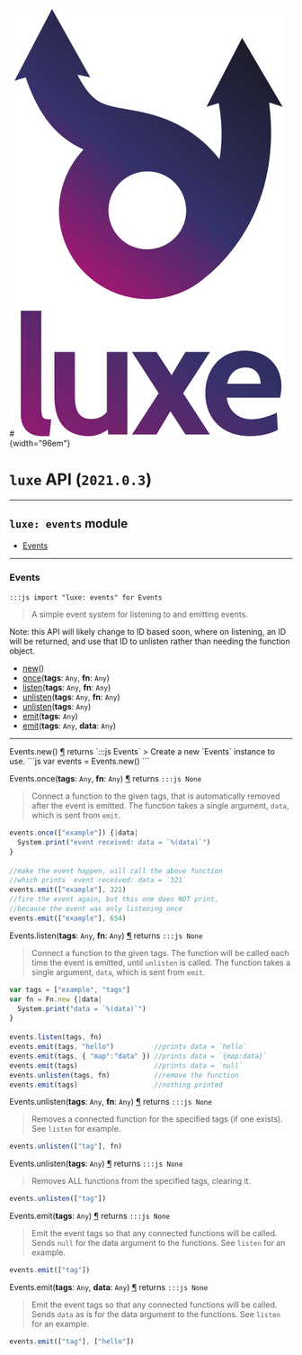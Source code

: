 #![](../images/luxe-dark.svg){width="96em"}

# `luxe` API (`2021.0.3`)  


---

## `luxe: events` module

- [Events](#events)   

---

### Events
`:::js import "luxe: events" for Events`
> A simple event system for listening to and emitting events.

Note: this API will likely change to ID based soon, where 
on listening, an ID will be returned, and use that ID to unlisten 
rather than needing the function object.

- [new](#Events.new)()
- [once](#Events.once+2)(**tags**: `Any`, **fn**: `Any`)
- [listen](#Events.listen+2)(**tags**: `Any`, **fn**: `Any`)
- [unlisten](#Events.unlisten+2)(**tags**: `Any`, **fn**: `Any`)
- [unlisten](#Events.unlisten)(**tags**: `Any`)
- [emit](#Events.emit)(**tags**: `Any`)
- [emit](#Events.emit+2)(**tags**: `Any`, **data**: `Any`)

<hr/>
<endpoint module="luxe: events" class="Events" signature="new()"></endpoint>
<signature id="Events.new">Events.new()
<a class="headerlink" href="#Events.new" title="Permanent link">¶</a></signature>
<span class='api_ret'>returns</span> `:::js Events`
> Create a new `Events` instance to use.   
```js
var events = Events.new()
```

<endpoint module="luxe: events" class="Events" signature="once(tags : Any, fn : Any)"></endpoint>
<signature id="Events.once+2">Events.once(**tags**: `Any`, **fn**: `Any`)
<a class="headerlink" href="#Events.once+2" title="Permanent link">¶</a></signature>
<span class='api_ret'>returns</span> `:::js None`
> Connect a function to the given tags, that is automatically removed after the event is emitted.
> The function takes a single argument, `data`, which is sent from `emit`.   
```js
events.once(["example"]) {|data|
  System.print("event received: data = `%(data)`")
}

//make the event happen, will call the above function
//which prints  event received: data = `321`
events.emit(["example"], 321)
//fire the event again, but this one does NOT print,
//because the event was only listening once
events.emit(["example"], 654)
```

<endpoint module="luxe: events" class="Events" signature="listen(tags : Any, fn : Any)"></endpoint>
<signature id="Events.listen+2">Events.listen(**tags**: `Any`, **fn**: `Any`)
<a class="headerlink" href="#Events.listen+2" title="Permanent link">¶</a></signature>
<span class='api_ret'>returns</span> `:::js None`
> Connect a function to the given tags. The function will be called each time the event is
> emitted, until `unlisten` is called. The function takes a single argument, `data`, which is sent from `emit`.   
```js
var tags = ["example", "tags"]
var fn = Fn.new {|data|
  System.print("data = `%(data)`")
}

events.listen(tags, fn)
events.emit(tags, "hello")          //prints data = `hello`
events.emit(tags, { "map":"data" }) //prints data = `{map:data}`
events.emit(tags)                   //prints data = `null`
events.unlisten(tags, fn)           //remove the function
events.emit(tags)                   //nothing printed
```

<endpoint module="luxe: events" class="Events" signature="unlisten(tags : Any, fn : Any)"></endpoint>
<signature id="Events.unlisten+2">Events.unlisten(**tags**: `Any`, **fn**: `Any`)
<a class="headerlink" href="#Events.unlisten+2" title="Permanent link">¶</a></signature>
<span class='api_ret'>returns</span> `:::js None`
> Removes a connected function for the specified tags (if one exists).
> See `listen` for example.   
```js
events.unlisten(["tag"], fn)
```

<endpoint module="luxe: events" class="Events" signature="unlisten(tags : Any)"></endpoint>
<signature id="Events.unlisten">Events.unlisten(**tags**: `Any`)
<a class="headerlink" href="#Events.unlisten" title="Permanent link">¶</a></signature>
<span class='api_ret'>returns</span> `:::js None`
> Removes ALL functions from the specified tags, clearing it.   
```js
events.unlisten(["tag"])
```

<endpoint module="luxe: events" class="Events" signature="emit(tags : Any)"></endpoint>
<signature id="Events.emit">Events.emit(**tags**: `Any`)
<a class="headerlink" href="#Events.emit" title="Permanent link">¶</a></signature>
<span class='api_ret'>returns</span> `:::js None`
> Emit the event tags so that any connected functions will be called.
> Sends `null` for the data argument to the functions. See `listen` for an example.   
```js
events.emit(["tag"])
```

<endpoint module="luxe: events" class="Events" signature="emit(tags : Any, data : Any)"></endpoint>
<signature id="Events.emit+2">Events.emit(**tags**: `Any`, **data**: `Any`)
<a class="headerlink" href="#Events.emit+2" title="Permanent link">¶</a></signature>
<span class='api_ret'>returns</span> `:::js None`
> Emit the event tags so that any connected functions will be called.
> Sends `data` as is for the data argument to the functions. See `listen` for an example.   
```js
events.emit(["tag"], ["hello"])
```

